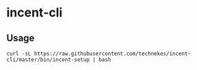 # incent-cli

## Usage

`curl -sL https://raw.githubusercontent.com/technekes/incent-cli/master/bin/incent-setup | bash`